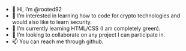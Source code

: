 - 👋 Hi, I’m @rooted92
- 👀 I’m interested in learning how to code for crypto technologies and would also like to learn security.
- 🌱 I’m currently learning HTML/CSS (I am completely green).
- 💞️ I’m looking to collaborate on any project I can participate in.
- 📫 You can reach me through github.

<!---
rooted92/rooted92 is a ✨ special ✨ repository because its `README.md` (this file) appears on your GitHub profile.
You can click the Preview link to take a look at your changes.
--->
